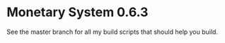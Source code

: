 Monetary System 0.6.3
=====================

See the master branch for all my build scripts that should help you build.
